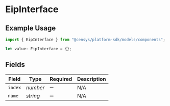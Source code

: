 # EipInterface

## Example Usage

```typescript
import { EipInterface } from "@censys/platform-sdk/models/components";

let value: EipInterface = {};
```

## Fields

| Field              | Type               | Required           | Description        |
| ------------------ | ------------------ | ------------------ | ------------------ |
| `index`            | *number*           | :heavy_minus_sign: | N/A                |
| `name`             | *string*           | :heavy_minus_sign: | N/A                |